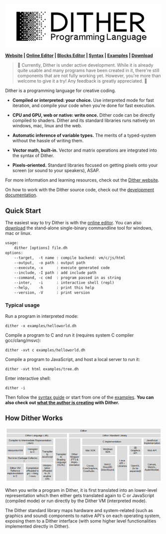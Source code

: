 ![](doc/logo.png)

**[Website](https://dither-lang.netlify.app) | [Online Editor](https://dither-lang.netlify.app/editor.html) | [Blocks Editor](https://dither-lang.netlify.app/blocks.html) | [Syntax](SYNTAX.md) | [Examples](examples) | [Download](https://github.com/LingDong-/dither-lang/releases)**

> 🚧 Currently, Dither is under active development. While it is already quite usable and many programs have been created in it, there're still components that are not fully working yet. However, you're more than welcome to give it a try! Any feedback is greatly appreciated. 🚧

Dither is a programming language for creative coding. 

- **Compiled or interpreted: your choice.** Use interpreted mode for fast iteration, and compile your code when you're done for fast execution.

- **CPU and GPU, web or native: write once.** Dither code can be directly compiled to shaders. Dither and its standard libraries runs natively on windows, mac, linux and the web.

- **Automatic inference of variable types.** The merits of a typed-system without the hassle of writing them.

- **Vector math, built-in.** Vector and matrix operations are integrated into the syntax of Dither.

- **Pixels-oriented.** Standard libraries focused on getting pixels onto your screen (or sound to your speakers), ASAP.

For more information and learning resources, check out the [Dither website](https://dither-lang.netlify.app).

On how to work with the Dither source code, check out the [development documentation](DEVELOPMENT.md).

## Quick Start

The easiest way to try Dither is with the [online editor](https://dither-lang.netlify.app/editor.html). You can also [download](https://github.com/LingDong-/dither-lang/releases) the stand-alone single-binary commandline tool for windows, mac or linux.

```
usage:
    dither [options] file.dh
options:
    --target,  -t name : compile backend: vm/c/js/html
    --output,  -o path : output path
    --execute, -x      : execute generated code
    --include, -I path : add include path
    --command, -c cmd  : program passed in as string
    --inter,   -i      : interactive shell (repl)
    --help,    -h      : print this help
    --version, -V      : print version
```

### Typical usage

Run a program in interpreted mode:

```
dither -x examples/helloworld.dh
```

Compile a program to C and run it (requires system C compiler gcc/clang/msvc):

```
dither -xvt c examples/helloworld.dh
```

Compile a program to JavaScript, and host a local server to run it:

```
dither -xvt html examples/tree.dh
```

Enter interactive shell:

```
dither -i
```

Then follow the [syntax guide](SYNTAX.md) or start from one of the [examples](examples). **You can also check out [what the author is creating](https://github.com/LingDong-/dither-sketches) with Dither.**


## How Dither Works

![](doc/layers.png)

When you write a program in Dither, it is first translated into an lower-level representation which then either gets translated again to C or JavaScript (compiled mode) or run directly by the Dither VM (interpreted mode).

The Dither standard library maps hardware and system-related (such as graphics and sound) components to native API's on each operating system, exposing them to a Dither interface (with some higher level functionalities implemented directly in Dither).

